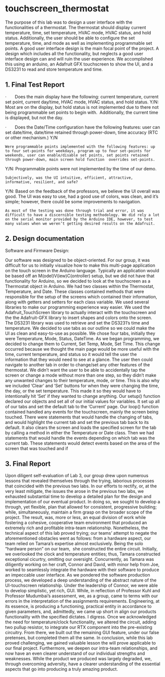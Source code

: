 # touchscreen_thermostat

The purpose of this lab was to design a user interface with the functionalities of a thermostat. The thermostat should display current temperature, time, set temperature, HVAC mode, HVAC status, and hold status. Additionally, the user should be able to configure the set temperature, time, and mode as well as implementing programmable set points. A good user interface design is the main focal point of the project. A design which includes all the functionality, but neglects a good user interface design can and will ruin the user experience. We accomplished this using an arduino, an Adafruit GFX touchscreen to show the UI, and a DS3231 to read and store temperature and time.
 
## 1. Final Test Report  
·       Does the main display have the following: current temperature, current set point, current day/time, HVAC mode, HVAC status, and hold status.
Y/N: Most are on the display, but hold status is not implemented due to there not being programmable set points to begin with.  Additionally, the current time is displayed, but not the day.

·       Does the Date/Time configuration have the following features: user can set date/time, date/time retained through power-down, time accuracy (RTC or other mechanism.)
Y/N 
 
	Were programmable points implemented with the following features: up to four set-points for weekdays, program up to four set-points for weekends, user can enable/disable set points, set points retained through power-down, main screen hold function  overrides set-points.
Y/N: Programmable points were not implemented by the time of our demo.

	Subjectively, was the UI intuitive, efficient, attractive, informative, resilient, and safe?
Y/N: Based on the feedback of the professors, we believe the UI overall was good. The UI was easy to use, had a good use of colors, was clean, and it’s simple; however, there could be some improvements to navigation.
 
	As most of the testing was done through trial and error, it was difficult to have a discernible testing methodology. We did rely a lot on the serial monitor provided by the Arduino IDE, however, to test many values when we weren’t getting desired results on the Adafruit. 
 
 
## 2. Design documentation  
Software and Firmware Design: 

Our software was designed to be object-oriented. For our group, it was difficult for us to initially visualize how to make this multi-page application on the touch screen in the Arduino language. Typically an application would be based off an M(odel)V(iew)C(ontroller) setup, but we did not have that functionality for Arduino, so we decided to look at the touchscreen as a Thermostat object in Arduino. We had two classes within the Thermostat, Temperature, and Date. These classes contained methods that were responsible for the setup of the screens which contained their information, along with getters and setters for each class variable. 
We used several libraries to make our programming experience way easier. We used the Adafruit_TouchScreen library to actually interact with the touchscreen and the the Adafruit-GFX library to insert shapes and colors onto the screen. The DS3231 library was used to retrieve and set the DS3231’s time and temperature.
We decided to use tabs as our outline so we could make the UI as clean and easy-to-use as possible. We chose four tabs, initially they were Temperature, Mode, Status, DateTime. As we began programming, we decided to change them to Current, Set Temp, Mode, Set Time. This change occurred because we thought the main page would be more useful with the time, current temperature, and status so it would tell the user the information that they would need to see at a glance. The user then could navigate to another tab in order to change/set any other features of the thermostat. We didn’t want the user to be able to accidentally tap the screen or change a mode without more than one step, so they didn’t make any unwanted changes to their temperature, mode, or time. This is also why we included ‘Clear’ and ‘Set’ buttons for when they were changing the time, the day, or the set temperature. This made it so they would have to intentionally hit ‘Set’ if they wanted to change anything. 
Our setup() function declared our objects and set all of our initial values for variables. It set up all of our tabs and set the default tab to the ‘Current’ page.
Our loop() function contained handled any events for the touchscreen, mainly the screen being touched. There were statements that would handle the changing of tabs, and would highlight the current tab and set the previous tab back to its default. It also clears the screen and loads the specified screen for the tab by calling a method in either the Temperature or Date class. Then we had statements that would handle the events depending on which tab was the current tab. These statements would detect events based on the area of the screen that was touched and if

## 3. Final Report  
Upon diligent self-evaluation of Lab 3, our group drew upon numerous lessons that revealed themselves through the trying, laborious processes that coincided with the previous two labs. In our efforts to rectify, or, at the very least mitigate, the issues the arose in the previous two labs, we exhausted substantial time to develop a detailed plan for the design and implementation of our eventual product. In doing so, we sought to develop a through, yet flexible, plan that allowed for consistent, progressive building; while, simultaneously, maintain a firm grasp on the broader scope of the project. The result, was, more or less, an equal division of work while fostering a cohesive, cooperative team environment that produced an extremely rich and profitable intra-team relationship. Nonetheless, the technical aspect of this lab proved trying; our teams’ attempt to negate the aforementioned obstacles went as follows: from a hardware aspect, our team relied on Tamara’s expertise almost exclusively. Being the solo “hardware person” on our team,  she constructed the entire circuit. Initially, we overlooked the clock and temperature entities; thus, Tamara constructed exceptional cicurtry, omitting our oversight. Concurrently, as Tamara was diligently working on her craft, Connor and David, with minor help from Joe, worked to seamlessly integrate the hardware with their software to produce an impeccable user interface. As we pondered the software production process, we developed a deep understanding of the abstract nature of the UI-touchscreen relationship. Under the leadership of Connor, we were able to develop simplistic, yet rich, GUI. While, in reflection of Professor Kuhl and Professor Mudumbai’s assessment, we, as a group, came to terms with our errors in the interpretation of the assignments requirements. Engineering, at its essence, is producing a functioning, practical entity in accordance to given parameters, and, admittedly, we came up short in align our products functionality with the specified dictates. I digress. Once we acknowledged the need for temperature/clock functionality, we altered the circuit, adding two pullup resistor, to integrate our RTX component into the pre-existing circuitry. From there, we built out the remaining GUI feature, under our false pretenses, but completed them all the same. In conclusion, while this lab proved challenging, we gained valuable lesson the will prove applicable to our final project. Furthermore, we deepen our intra-team relationships, and now have an even clearer understand of our individual strengths and weaknesses. While the product we produced was largely degraded, we, through overcoming adversity, have a clearer understanding of the essential aspects that go into producing a truly amazing product.
